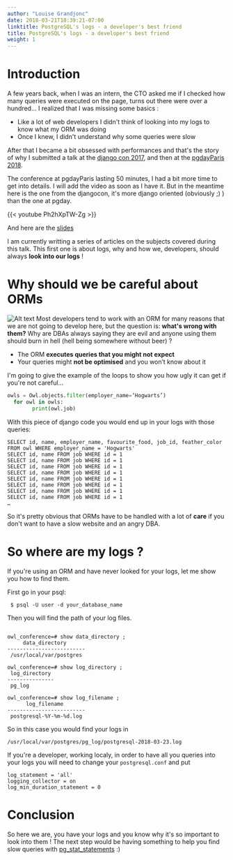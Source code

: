 ```yaml
---
author: "Louise Grandjonc"
date: 2018-03-21T18:39:21-07:00
linktitle: PostgreSQL's logs - a developer's best friend
title: PostgreSQL's logs - a developer's best friend
weight: 1
---
```



# Introduction


A few years back, when I was an intern, the CTO asked me if I checked how many queries were executed on the page, turns out there were over a hundred...
I realized that I was missing some basics :

- Like a lot of web developers I didn't think of looking into my logs to know what my ORM was doing
- Once I knew, I didn't understand why some queries were slow

After that I became a bit obsessed with performances and that's the story of why I submitted a talk at the [django con 2017](https://2017.djangocon.eu/), and then at the [pgdayParis 2018](https://2018.pgday.paris/).

The conference at pgdayParis lasting 50 minutes, I had a bit more time to get into details. I will add the video as soon as I have it. But in the meantime here is the one from the djangocon, it's more django oriented (obviously ;) ) than the one at pgday.

{{< youtube Ph2hXpTW-Zg >}}

And here are the [slides](https://fr.slideshare.net/LouiseGrandjonc/becoming-a-better-developer-with-explain)

I am currently writting a series of articles on the subjects covered during this talk. This first one is about logs, why and how we, developers, should always **look into our logs** !


# Why should we be careful about ORMs
![Alt text](/images/Owls_gnihihi.png)
Most developers tend to work with an ORM for many reasons that we are not going to develop here, but the question is: **what's wrong with them?**
Why are DBAs always saying they are evil and anyone using them should burn in hell (hell being somewhere without beer) ?

- The ORM **executes queries that you might not expect**
- Your queries might **not be optimised** and you won’t know about it

I'm going to give the example of the loops to show you how ugly it can get if you're not careful...

```python
owls = Owl.objects.filter(employer_name=‘Hogwarts’)
  for owl in owls:
        print(owl.job)
```

With this piece of django code you would end up in your logs with those queries:

```code
SELECT id, name, employer_name, favourite_food, job_id, feather_color FROM owl WHERE employer_name = 'Hogwarts'
SELECT id, name FROM job WHERE id = 1
SELECT id, name FROM job WHERE id = 1
SELECT id, name FROM job WHERE id = 1
SELECT id, name FROM job WHERE id = 1
SELECT id, name FROM job WHERE id = 1
SELECT id, name FROM job WHERE id = 1
SELECT id, name FROM job WHERE id = 1
SELECT id, name FROM job WHERE id = 1
…
```

So it's pretty obvious that ORMs have to be handled with a lot of **care** if you don't want to have a slow website and an angry DBA.

# So where are my logs ?

If you're using an ORM and have never looked for your logs, let me show you how to find them.

First go in your psql:

```code
 $ psql -U user -d your_database_name
```

Then you will find the path of your log files.

```code

owl_conference=# show data_directory ;
     data_directory
-------------------------
 /usr/local/var/postgres

owl_conference=# show log_directory ;
 log_directory
---------------
 pg_log

owl_conference=# show log_filename ;
      log_filename
-------------------------
 postgresql-%Y-%m-%d.log
```

So in this case you would find your logs in

```code
/usr/local/var/postgres/pg_log/postgresql-2018-03-23.log
```

If you're a developer, working localy, in order to have all you queries into your logs you will need to change your `postgresql.conf` and put

```code
log_statement = 'all'
logging_collector = on
log_min_duration_statement = 0
```


# Conclusion

So here we are, you have your logs and you know why it's so important to look into them ! The next step would be having something to help you find slow queries with [pg_stat_statements](/blog/pg-stat-statements/) :)
